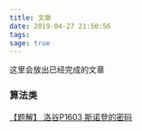 ```yaml
---
title: 文章
date: 2019-04-27 21:50:56
tags:
sage: true
---
```

这里会放出已经完成的文章

### 算法类

[【题解】 洛谷P1603 斯诺登的密码](https://blog.teages.xyz/pages/Luogu-p1603.html)
